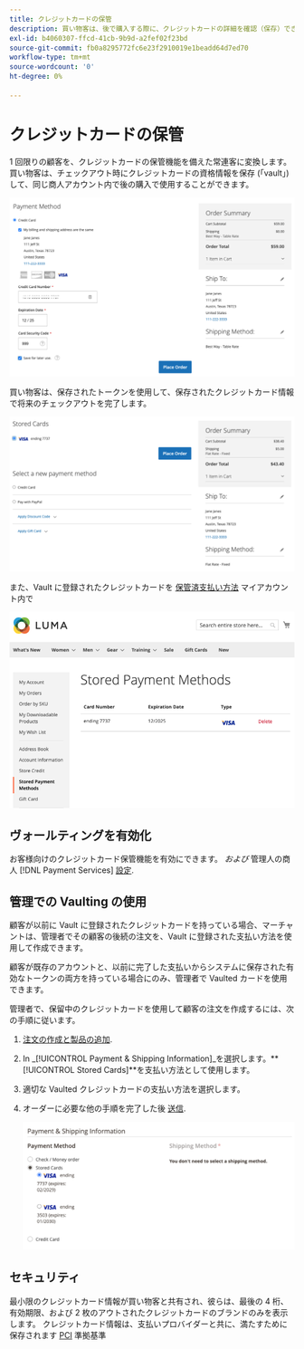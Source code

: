 ```yaml
---
title: クレジットカードの保管
description: 買い物客は、後で購入する際に、クレジットカードの詳細を確認（保存）できます。
exl-id: b4060307-ffcd-41cb-9b9d-a2fef02f23bd
source-git-commit: fb0a8295772fc6e23f2910019e1beadd64d7ed70
workflow-type: tm+mt
source-wordcount: '0'
ht-degree: 0%

---
```


# クレジットカードの保管

1 回限りの顧客を、クレジットカードの保管機能を備えた常連客に変換します。 買い物客は、チェックアウト時にクレジットカードの資格情報を保存 (「vault」) して、同じ商人アカウント内で後の購入で使用することができます。

![後で使用するためのクレジットカードの保管](assets/save-card-for-later.png)

買い物客は、保存されたトークンを使用して、保存されたクレジットカード情報で将来のチェックアウトを完了します。

![保存された資格情報を今後の購入に使用](assets/use-stored-card.png)

また、Vault に登録されたクレジットカードを [保管済支払い方法](https://docs.magento.com/user-guide/customers/account-dashboard-stored-payment-methods.html) マイアカウント内で

![マイアカウントに保管された支払い方法](assets/stored-payment-methods.png)

## ヴォールティングを有効化

お客様向けのクレジットカード保管機能を有効にできます。 _および_ 管理人の商人 [!DNL Payment Services] [設定](settings.md#card-vaulting).

## 管理での Vaulting の使用

顧客が以前に Vault に登録されたクレジットカードを持っている場合、マーチャントは、管理者でその顧客の後続の注文を、Vault に登録された支払い方法を使用して作成できます。

顧客が既存のアカウントと、以前に完了した支払いからシステムに保存された有効なトークンの両方を持っている場合にのみ、管理者で Vaulted カードを使用できます。

管理者で、保留中のクレジットカードを使用して顧客の注文を作成するには、次の手順に従います。

1. [注文の作成と製品の追加](https://experienceleague.adobe.com/docs/commerce-admin/stores-sales/point-of-purchase/assist/customer-account-create-order.html).
1. In _[!UICONTROL Payment & Shipping Information]_を選択します。**[!UICONTROL Stored Cards]**を支払い方法として使用します。
1. 適切な Vaulted クレジットカードの支払い方法を選択します。
1. オーダーに必要な他の手順を完了した後 [送信](https://experienceleague.adobe.com/docs/commerce-admin/stores-sales/point-of-purchase/assist/customer-account-create-order.html?lang=en#step-3%3A-submit-the-order).

   ![顧客に管理者の Vault に保管されたクレジットカードを使用](assets/admin-vaultedcard.png)

## セキュリティ

最小限のクレジットカード情報が買い物客と共有され、彼らは、最後の 4 桁、有効期限、および 2 枚のアウトされたクレジットカードのブランドのみを表示します。 クレジットカード情報は、支払いプロバイダーと共に、満たすために保存されます [PCI](security.md#PCI-compliance) 準拠基準
